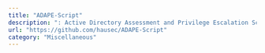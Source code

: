```yaml
---
title: "ADAPE-Script"
description: ": Active Directory Assessment and Privilege Escalation Script by hausec"
url: "https://github.com/hausec/ADAPE-Script"
category: "Miscellaneous"
---
```

